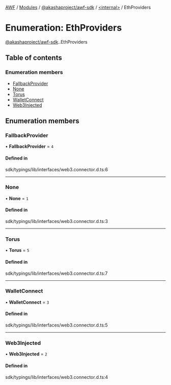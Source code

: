 [AWF](../README.md) / [Modules](../modules.md) / [@akashaproject/awf-sdk](../modules/akashaproject_awf_sdk.md) / [<internal\>](../modules/akashaproject_awf_sdk._internal_.md) / EthProviders

# Enumeration: EthProviders

[@akashaproject/awf-sdk](../modules/akashaproject_awf_sdk.md).[<internal>](../modules/akashaproject_awf_sdk._internal_.md).EthProviders

## Table of contents

### Enumeration members

- [FallbackProvider](akashaproject_awf_sdk._internal_.EthProviders.md#fallbackprovider)
- [None](akashaproject_awf_sdk._internal_.EthProviders.md#none)
- [Torus](akashaproject_awf_sdk._internal_.EthProviders.md#torus)
- [WalletConnect](akashaproject_awf_sdk._internal_.EthProviders.md#walletconnect)
- [Web3Injected](akashaproject_awf_sdk._internal_.EthProviders.md#web3injected)

## Enumeration members

### FallbackProvider

• **FallbackProvider** = `4`

#### Defined in

sdk/typings/lib/interfaces/web3.connector.d.ts:6

___

### None

• **None** = `1`

#### Defined in

sdk/typings/lib/interfaces/web3.connector.d.ts:3

___

### Torus

• **Torus** = `5`

#### Defined in

sdk/typings/lib/interfaces/web3.connector.d.ts:7

___

### WalletConnect

• **WalletConnect** = `3`

#### Defined in

sdk/typings/lib/interfaces/web3.connector.d.ts:5

___

### Web3Injected

• **Web3Injected** = `2`

#### Defined in

sdk/typings/lib/interfaces/web3.connector.d.ts:4
